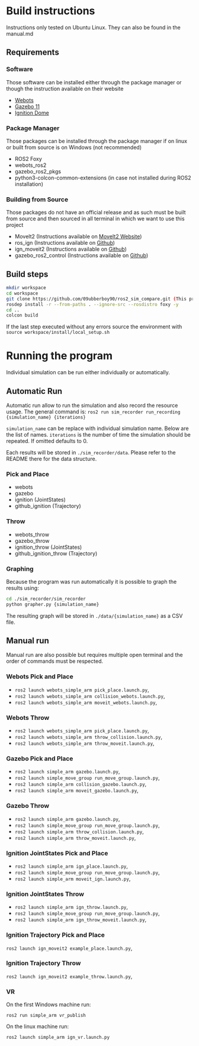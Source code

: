 # Build instructions

Instructions only tested on Ubuntu Linux. They can also be found in the manual.md

## Requirements

### Software

Those software can be installed either through the package manager or though the instruction available on their website

- [Webots](https://cyberbotics.com/)
- [Gazebo 11](http://gazebosim.org/)
- [Ignition Dome](https://ignitionrobotics.org/)

### Package Manager

Those packages can be installed through the package manager if on linux or built from source is on Windows (not recommended)

- ROS2 Foxy
- webots_ros2
- gazebo_ros2_pkgs
- python3-colcon-common-extensions (in case not installed during ROS2 installation)

### Building from Source

Those packages do not have an official release and as such must be built from source and then sourced in all terminal in which we want to use this project

- MoveIt2 (Instructions available on [MoveIt2 Website](https://moveit.ros.org/install-moveit2/source/))
- ros_ign (Instructions available on [Github](https://github.com/ignitionrobotics/ros_ign/))
- ign_moveit2 (Instructions available on [Github](https://github.com/09ubberboy90/ign_moveit2))
- gazebo_ros2_control (Instructions available on [Github](https://github.com/ros-simulation/gazebo_ros2_control))

## Build steps

```bash
mkdir workspace
cd workspace
git clone https://github.com/09ubberboy90/ros2_sim_compare.git (This project)
rosdep install -r --from-paths . --ignore-src --rosdistro foxy -y
cd ..
colcon build
```

If the last step executed without any errors source the environment with `source workspace/install/local_setup.sh`

# Running the program

Individual simulation can be run either individually or automatically.

## Automatic Run

Automatic run allow to run the simulation and also record the resource usage. The general command is:
`ros2 run sim_recorder run_recording {simulation_name} {iterations}`

`simulation_name` can be replace with individual simulation name. Below are the list of names. `iterations` is the number of time the simulation should be repeated. If omitted defaults to 0.

Each results will be stored in `./sim_recorder/data`. Please refer to the README there for the data structure.

### Pick and Place

- webots
- gazebo
- ignition (JointStates)
- github_ignition (Trajectory)

### Throw

- webots_throw
- gazebo_throw
- ignition_throw (JointStates)
- github_ignition_throw (Trajectory)

### Graphing

Because the program was run automatically it is possible to graph the results using:

``` bash
cd ./sim_recorder/sim_recorder
python grapher.py {simulation_name}
```

The resulting graph will be stored in `./data/{simulation_name}` as a CSV file.

## Manual run

Manual run are also possible but requires multiple open terminal and the order of commands must be respected.

### Webots Pick and Place

- `ros2 launch webots_simple_arm pick_place.launch.py`,
- `ros2 launch webots_simple_arm collision_webots.launch.py`,
- `ros2 launch webots_simple_arm moveit_webots.launch.py`,

### Webots Throw

- `ros2 launch webots_simple_arm pick_place.launch.py`,
- `ros2 launch webots_simple_arm throw_collision.launch.py`,
- `ros2 launch webots_simple_arm throw_moveit.launch.py`,

### Gazebo Pick and Place

- `ros2 launch simple_arm gazebo.launch.py`,
- `ros2 launch simple_move_group run_move_group.launch.py`,
- `ros2 launch simple_arm collision_gazebo.launch.py`,
- `ros2 launch simple_arm moveit_gazebo.launch.py`,

### Gazebo Throw

- `ros2 launch simple_arm gazebo.launch.py`,
- `ros2 launch simple_move_group run_move_group.launch.py`,
- `ros2 launch simple_arm throw_collision.launch.py`,
- `ros2 launch simple_arm throw_moveit.launch.py`,

### Ignition JointStates Pick and Place

- `ros2 launch simple_arm ign_place.launch.py`,
- `ros2 launch simple_move_group run_move_group.launch.py`,
- `ros2 launch simple_arm moveit_ign.launch.py`,

### Ignition JointStates Throw

- `ros2 launch simple_arm ign_throw.launch.py`,
- `ros2 launch simple_move_group run_move_group.launch.py`,
- `ros2 launch simple_arm ign_throw_moveit.launch.py`,

### Ignition Trajectory Pick and Place

`ros2 launch ign_moveit2 example_place.launch.py`,

### Ignition Trajectory Throw

`ros2 launch ign_moveit2 example_throw.launch.py`,

### VR

On the first Windows machine run:

`ros2 run simple_arm vr_publish`

On the linux machine run:

`ros2 launch simple_arm ign_vr.launch.py`

